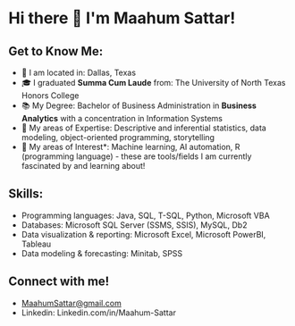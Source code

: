 # Hi there 👋 I'm Maahum Sattar!
## Get to Know Me: 
- 📍 I am located in: Dallas, Texas 
- 🎓 I graduated **Summa Cum Laude** from: The University of North Texas Honors College
- 📚 My Degree: Bachelor of Business Administration in **Business Analytics** with a concentration in Information Systems 
- 🧠 My areas of Expertise: Descriptive and inferential statistics, data modeling, object-oriented programming, storytelling
- 🤔 My areas of Interest*: Machine learning, AI automation, R (programming language) - these are tools/fields I am currently fascinated by and learning about! 

## Skills:
- Programming languages: Java, SQL, T-SQL, Python, Microsoft VBA
- Databases: Microsoft SQL Server (SSMS, SSIS), MySQL, Db2
- Data visualization & reporting: Microsoft Excel, Microsoft PowerBI, Tableau
- Data modeling & forecasting: Minitab, SPSS

## Connect with me!
- MaahumSattar@gmail.com
- Linkedin: Linkedin.com/in/Maahum-Sattar
<!--
**MaahumS/MaahumS** is a ✨ _special_ ✨ repository because its `README.md` (this file) appears on your GitHub profile.
